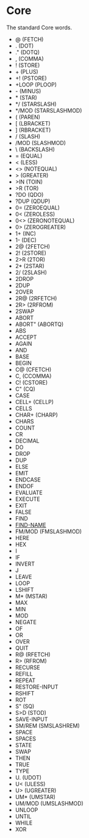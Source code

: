 # Core
 The standard Core words.

 * @ (FETCH)
 * . (DOT)
 * ." (DOTQ)
 * , (COMMA)
 * ! (STORE)
 * \+ (PLUS)
 * +! (PSTORE)
 * +LOOP (PLOOP)
 * \- (MINUS)
 * \* (STAR)
 * \*/ (STARSLASH)
 * \*/MOD (STARSLASHMOD)
 * ( (PAREN)
 * [ (LBRACKET)
 * ] (RBRACKET)
 * / (SLASH)
 * /MOD (SLASHMOD)
 * \\ (BACKSLASH)
 * = (EQUAL)
 * \< (LESS)
 * \<\> (NOTEQUAL)
 * \> (GREATER)
 * \>IN (TOIN)
 * \>R (TOR)
 * ?DO (QDO)
 * ?DUP (QDUP)
 * 0= (ZEROEQUAL)
 * 0< (ZEROLESS)
 * 0<> (ZERONOTEQUAL)
 * 0> (ZEROGREATER)
 * 1+ (INC)
 * 1- (DEC)
 * 2@ (2FETCH)
 * 2! (2STORE)
 * 2>R (2TOR)
 * 2\* (2STAR)
 * 2/ (2SLASH)
 * 2DROP
 * 2DUP
 * 2OVER
 * 2R@ (2RFETCH)
 * 2R> (2RFROM)
 * 2SWAP
 * ABORT
 * ABORT" (ABORTQ)
 * ABS
 * ACCEPT
 * AGAIN
 * AND
 * BASE
 * BEGIN
 * C@ (CFETCH)
 * C, (CCOMMA)
 * C! (CSTORE)
 * C" (CQ)
 * CASE
 * CELL+ (CELLP)
 * CELLS
 * CHAR+ (CHARP)
 * CHARS
 * COUNT
 * CR
 * DECIMAL
 * DO
 * DROP
 * DUP
 * ELSE
 * EMIT
 * ENDCASE
 * ENDOF
 * EVALUATE
 * EXECUTE
 * EXIT
 * FALSE
 * FIND
 * [FIND-NAME](/core/find_name.md)
 * FM/MOD (FMSLASHMOD)
 * HERE
 * HEX
 * I
 * IF
 * INVERT
 * J
 * LEAVE
 * LOOP
 * LSHIFT
 * M\* (MSTAR)
 * MAX
 * MIN
 * MOD
 * NEGATE
 * OF
 * OR
 * OVER
 * QUIT
 * R@ (RFETCH)
 * R> (RFROM)
 * RECURSE
 * REFILL
 * REPEAT
 * RESTORE-INPUT
 * RSHIFT
 * ROT
 * S" (SQ)
 * S>D (STOD)
 * SAVE-INPUT
 * SM/REM (SMSLASHREM)
 * SPACE
 * SPACES
 * STATE
 * SWAP
 * THEN
 * TRUE
 * TYPE
 * U. (UDOT)
 * U\< (ULESS)
 * U\> (UGREATER)
 * UM\* (UMSTAR)
 * UM/MOD (UMSLASHMOD)
 * UNLOOP
 * UNTIL
 * WHILE
 * XOR